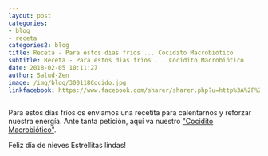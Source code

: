 ```yaml
---
layout: post
categories:
- blog
- receta
categories2: blog
title: Receta - Para estos dias frios ... Cocidito Macrobiótico
subtitle: Receta - Para estos dias frios ... Cocidito Macrobiótico
date: 2018-02-05 10:11:27
author: Salud-Zen
image: /img/blog/300118Cocido.jpg
linkfacebook: https://www.facebook.com/sharer/sharer.php?u=http%3A%2F%2Fwww.salud-zen.com%2Fblog%2F2018%2F02%2F05%2FReceta-CocidoMacrobiotico.html&amp;src=sdkpreparse
---
```

Para estos días fríos os enviamos una recetita para calentarnos y reforzar nuestra energía. Ante tanta petición, aquí va nuestro ["Cocidito Macrobiótico"][receta].

Feliz día de nieves Estrellitas lindas!

[receta]: {{site.url}}{{site.baseurl}}/principal/2018/02/05/cocido-macrobiotico.html
